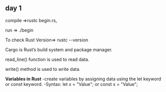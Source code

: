 day 1
------
 compile =>rustc begin.rs,
 
 run => ./begin

To check Rust Version=> rustc --version

Cargo is Rust’s build system and package manager.

read_line() function is used to read data.

 write() method is used to write data.

 **Variables in Rust**
 -create variables by assigning data using the let keyword or const keyword.
 -Syntax: let x = "Value"; or const x = "Value";
 

